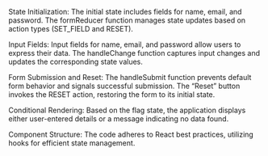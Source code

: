 State Initialization:
The initial state includes fields for name, email, and password.
The formReducer function manages state updates based on action types (SET_FIELD and RESET).

Input Fields:
Input fields for name, email, and password allow users to express their data.
The handleChange function captures input changes and updates the corresponding state values.

Form Submission and Reset:
The handleSubmit function prevents default form behavior and signals successful submission.
The “Reset” button invokes the RESET action, restoring the form to its initial state.

Conditional Rendering:
Based on the flag state, the application displays either user-entered details or a message indicating no data found.

Component Structure:
The code adheres to React best practices, utilizing hooks for efficient state management.
